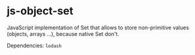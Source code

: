 # js-object-set
JavaScript implementation of Set that allows to store non-primitive values (objects, arrays ...), because native Set don't.

Dependencies: `lodash`